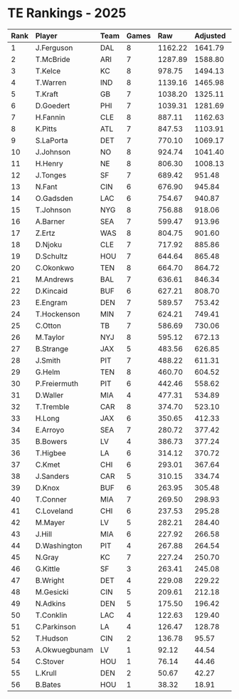 # TE Rankings - 2025

| Rank | Player        | Team | Games | Raw     | Adjusted | Difficulty | Avg/Game | Typical | Consistency | Trend    |
| :----| :-------------| :----| :-----| :-------| :--------| :----------| :--------| :-------| :-----------| :--------|
| 1    | J.Ferguson    | DAL  | 8     | 1162.22 | 1641.79  | 1.000      | 205.22   | 225.99  | 3/2/3       | +97.8%   |
| 2    | T.McBride     | ARI  | 7     | 1287.89 | 1588.80  | 1.000      | 226.97   | 216.02  | 3/1/3       | +75.5%   |
| 3    | T.Kelce       | KC   | 8     | 978.75  | 1494.13  | 1.000      | 186.77   | 204.31  | 4/1/3       | +100.7%  |
| 4    | T.Warren      | IND  | 8     | 1139.16 | 1465.98  | 1.000      | 183.25   | 193.72  | 4/0/4       | +84.6%   |
| 5    | T.Kraft       | GB   | 7     | 1038.20 | 1325.11  | 1.000      | 189.30   | 203.53  | 4/0/3       | +115.5%  |
| 6    | D.Goedert     | PHI  | 7     | 1039.31 | 1281.69  | 1.000      | 183.10   | 185.30  | 4/0/3       | +79.5%   |
| 7    | H.Fannin      | CLE  | 8     | 887.11  | 1162.63  | 1.000      | 145.33   | 159.93  | 4/0/4       | +113.4%  |
| 8    | K.Pitts       | ATL  | 7     | 847.53  | 1103.91  | 1.000      | 157.70   | 152.50  | 2/1/4       | +61.3%   |
| 9    | S.LaPorta     | DET  | 7     | 770.10  | 1069.17  | 1.000      | 152.74   | 157.34  | 4/0/3       | +151.9%  |
| 10   | J.Johnson     | NO   | 8     | 924.74  | 1041.40  | 1.000      | 130.17   | 163.16  | 6/0/2       | +143.3%  |
| 11   | H.Henry       | NE   | 8     | 806.30  | 1008.13  | 1.000      | 126.02   | 115.93  | 4/1/3       | +141.4%  |
| 12   | J.Tonges      | SF   | 7     | 689.42  | 951.48   | 1.000      | 135.93   | 131.15  | 4/0/3       | +104.3%  |
| 13   | N.Fant        | CIN  | 6     | 676.90  | 945.84   | 1.000      | 157.64   | 131.13  | 4/0/2       | +109.6%  |
| 14   | O.Gadsden     | LAC  | 6     | 754.67  | 940.87   | 1.000      | 156.81   | 139.26  | 2/1/3       | +239.2%  |
| 15   | T.Johnson     | NYG  | 8     | 756.88  | 918.06   | 1.000      | 114.76   | 135.03  | 5/0/3       | +272.8%  |
| 16   | A.Barner      | SEA  | 7     | 599.47  | 913.96   | 1.000      | 130.57   | 97.21   | 3/0/4       | +343.0%  |
| 17   | Z.Ertz        | WAS  | 8     | 804.75  | 901.60   | 1.000      | 112.70   | 135.08  | 6/0/2       | +159.9%  |
| 18   | D.Njoku       | CLE  | 7     | 717.92  | 885.86   | 1.000      | 126.55   | 108.83  | 4/0/3       | +218.0%  |
| 19   | D.Schultz     | HOU  | 7     | 644.64  | 865.48   | 1.000      | 123.64   | 114.86  | 4/0/3       | +79.5%   |
| 20   | C.Okonkwo     | TEN  | 8     | 664.70  | 864.72   | 1.000      | 108.09   | 127.87  | 4/0/4       | +153.9%  |
| 21   | M.Andrews     | BAL  | 7     | 636.61  | 846.34   | 1.000      | 120.91   | 96.19   | 3/1/3       | +307.3%  |
| 22   | D.Kincaid     | BUF  | 6     | 627.21  | 808.70   | 1.000      | 134.78   | 152.31  | 4/0/2       | +111.9%  |
| 23   | E.Engram      | DEN  | 7     | 589.57  | 753.42   | 1.000      | 107.63   | 116.21  | 4/1/2       | +108.6%  |
| 24   | T.Hockenson   | MIN  | 7     | 624.21  | 749.41   | 1.000      | 107.06   | 104.94  | 4/0/3       | +112.7%  |
| 25   | C.Otton       | TB   | 7     | 586.69  | 730.06   | 1.000      | 104.29   | 103.69  | 3/0/4       | +200.5%  |
| 26   | M.Taylor      | NYJ  | 8     | 595.12  | 672.13   | 1.000      | 84.02    | 89.86   | 4/1/3       | +218.6%  |
| 27   | B.Strange     | JAX  | 5     | 483.56  | 626.85   | 1.000      | 125.37   | 116.86  | 2/0/3       | INACTIVE |
| 28   | J.Smith       | PIT  | 7     | 488.22  | 611.31   | 1.000      | 87.33    | 92.50   | 4/1/2       | +108.2%  |
| 29   | G.Helm        | TEN  | 8     | 460.70  | 604.52   | 1.000      | 75.56    | 75.62   | 3/0/5       | +66.6%   |
| 30   | P.Freiermuth  | PIT  | 6     | 442.46  | 558.62   | 1.000      | 93.10    | 55.43   | 2/1/3       | +299.2%  |
| 31   | D.Waller      | MIA  | 4     | 477.31  | 534.89   | 1.000      | 133.72   | 171.10  | 2/0/2       | N/A      |
| 32   | T.Tremble     | CAR  | 8     | 374.70  | 523.10   | 1.000      | 65.39    | 65.72   | 4/1/3       | +323.6%  |
| 33   | H.Long        | JAX  | 6     | 350.65  | 412.33   | 1.000      | 68.72    | 64.45   | 4/0/2       | +190.0%  |
| 34   | E.Arroyo      | SEA  | 7     | 280.72  | 377.42   | 1.000      | 53.92    | 52.20   | 4/0/3       | +329.8%  |
| 35   | B.Bowers      | LV   | 4     | 386.73  | 377.24   | 1.000      | 94.31    | 105.03  | 2/1/1       | INACTIVE |
| 36   | T.Higbee      | LA   | 6     | 314.12  | 370.72   | 1.000      | 61.79    | 54.41   | 2/1/3       | +383.9%  |
| 37   | C.Kmet        | CHI  | 6     | 293.01  | 367.64   | 1.000      | 61.27    | 50.75   | 2/0/4       | +129.2%  |
| 38   | J.Sanders     | CAR  | 5     | 310.15  | 334.74   | 1.000      | 66.95    | 63.49   | 2/0/3       | N/A      |
| 39   | D.Knox        | BUF  | 6     | 263.95  | 305.48   | 1.000      | 50.91    | 42.63   | 3/1/2       | +274.8%  |
| 40   | T.Conner      | MIA  | 7     | 269.50  | 298.93   | 1.000      | 42.70    | 41.32   | 2/0/5       | +128.5%  |
| 41   | C.Loveland    | CHI  | 6     | 237.53  | 295.28   | 1.000      | 49.21    | 60.38   | 4/0/2       | +143.8%  |
| 42   | M.Mayer       | LV   | 5     | 282.21  | 284.40   | 1.000      | 56.88    | 37.98   | 3/0/2       | N/A      |
| 43   | J.Hill        | MIA  | 6     | 227.92  | 266.58   | 1.000      | 44.43    | 53.40   | 4/0/2       | +388.6%  |
| 44   | D.Washington  | PIT  | 4     | 267.88  | 264.54   | 1.000      | 66.13    | 90.94   | 3/0/1       | N/A      |
| 45   | N.Gray        | KC   | 7     | 227.24  | 250.70   | 1.000      | 35.81    | 33.48   | 2/1/4       | +159.8%  |
| 46   | G.Kittle      | SF   | 3     | 263.41  | 245.08   | 1.000      | 81.69    | 81.69   | 1/0/2       | N/A      |
| 47   | B.Wright      | DET  | 4     | 229.08  | 229.22   | 1.000      | 57.31    | 79.39   | 3/0/1       | N/A      |
| 48   | M.Gesicki     | CIN  | 5     | 209.61  | 212.18   | 1.000      | 42.44    | 43.38   | 3/0/2       | INACTIVE |
| 49   | N.Adkins      | DEN  | 5     | 175.50  | 196.42   | 1.000      | 39.28    | 23.61   | 2/1/2       | N/A      |
| 50   | T.Conklin     | LAC  | 4     | 122.63  | 129.40   | 1.000      | 32.35    | 36.49   | 2/0/2       | INACTIVE |
| 51   | C.Parkinson   | LA   | 4     | 126.47  | 128.78   | 1.000      | 32.20    | 42.36   | 2/1/1       | N/A      |
| 52   | T.Hudson      | CIN  | 2     | 136.78  | 95.57    | 1.000      | 47.79    | 47.79   | 1/0/1       | N/A      |
| 53   | A.Okwuegbunam | LV   | 1     | 92.12   | 44.54    | 1.000      | 44.54    | 44.54   | 0/1/0       | INACTIVE |
| 54   | C.Stover      | HOU  | 1     | 76.14   | 44.46    | 1.000      | 44.46    | 44.46   | 0/1/0       | INACTIVE |
| 55   | L.Krull       | DEN  | 2     | 50.67   | 42.27    | 1.000      | 21.13    | 21.13   | 0/2/0       | INACTIVE |
| 56   | B.Bates       | HOU  | 1     | 38.32   | 18.91    | 1.000      | 18.91    | 18.91   | 0/1/0       | INACTIVE |

